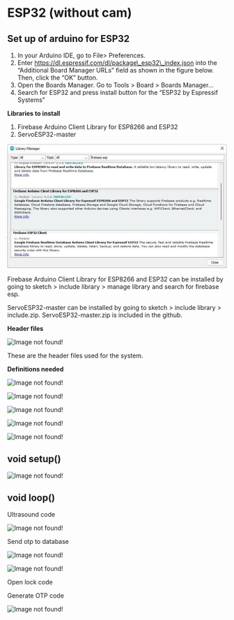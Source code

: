 # ESP32 (without cam)

## Set up of arduino for ESP32

1. In your Arduino IDE, go to File> Preferences.
1. Enter https://dl.espressif.com/dl/package\_esp32\_index.json into the “Additional Board Manager URLs” field as shown in the figure below. Then, click the “OK” button.
1. Open the Boards Manager. Go to Tools > Board > Boards Manager…
1. Search for ESP32 and press install button for the “ESP32 by Espressif Systems”

**Libraries to install**

1. Firebase Arduino Client Library for ESP8266 and ESP32
1. ServoESP32-master

![Image not found!](https://github.com/Xeropyt/IOTS-Project/blob/main/Images/321.jpeg?raw=true)

Firebase Arduino Client Library for ESP8266 and ESP32 can be installed by going to sketch > include library > manage library and search for firebase esp.

ServoESP32-master can be installed by going to sketch > include library > include.zip. ServoESP32-master.zip is included in the github.

**Header files**

![Image not found!](https://github.com/Xeropyt/IOTS-Project/blob/main/Images/322.png?raw=true)

These are the header files used for the system.

**Definitions needed**

![Image not found!](https://github.com/Xeropyt/IOTS-Project/blob/main/Images/323.png?raw=true)

![Image not found!](https://github.com/Xeropyt/IOTS-Project/blob/main/Images/324.png?raw=true)

![Image not found!](https://github.com/Xeropyt/IOTS-Project/blob/main/Images/325.png?raw=true)

![Image not found!](https://github.com/Xeropyt/IOTS-Project/blob/main/Images/326.png?raw=true)

![Image not found!](https://github.com/Xeropyt/IOTS-Project/blob/main/Images/327.png?raw=true)

## void setup()

![Image not found!](https://github.com/Xeropyt/IOTS-Project/blob/main/Images/328.png?raw=true)

## void loop()

Ultrasound code

![Image not found!](https://github.com/Xeropyt/IOTS-Project/blob/main/Images/329.png?raw=true)

Send otp to database

![Image not found!](https://github.com/Xeropyt/IOTS-Project/blob/main/Images/330.png?raw=true)

![Image not found!](https://github.com/Xeropyt/IOTS-Project/blob/main/Images/331.png?raw=true)

Open lock code

Generate OTP code

![Image not found!](https://github.com/Xeropyt/IOTS-Project/blob/main/Images/332.png?raw=true)
